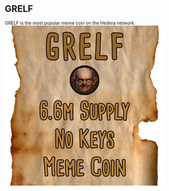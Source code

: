 # GRELF
GRELF is the most popular meme coin on the Hedera network.
![GRELF Brown Paper](GRELF_Flyer.png)
